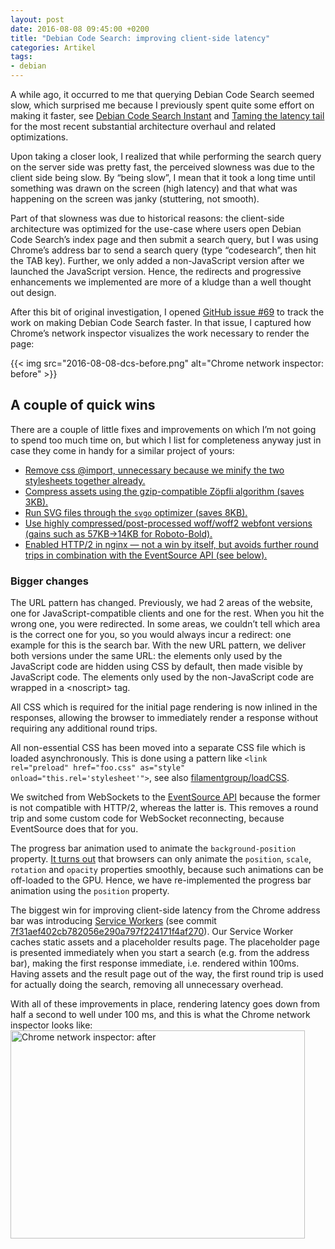 ```yaml
---
layout: post
date: 2016-08-08 09:45:00 +0200
title: "Debian Code Search: improving client-side latency"
categories: Artikel
tags:
- debian
---
```


A while ago, it occurred to me that querying Debian Code Search seemed slow, which surprised me because I previously spent quite some effort on making it faster, see <a href="https://people.debian.org/~stapelberg/2014/12/03/debian-code-search-instant.html">Debian Code Search Instant</a> and <a href="https://people.debian.org/~stapelberg/2014/12/23/code-search-taming-the-latency-tail.html">Taming the latency tail</a> for the most recent substantial architecture overhaul and related optimizations.

Upon taking a closer look, I realized that while performing the search query on the server side was pretty fast, the perceived slowness was due to the client side being slow. By “being slow”, I mean that it took a long time until something was drawn on the screen (high latency) and that what was happening on the screen was janky (stuttering, not smooth).

Part of that slowness was due to historical reasons: the client-side architecture was optimized for the use-case where users open Debian Code Search’s index page and then submit a search query, but I was using Chrome’s address bar to send a search query (type “codesearch”, then hit the TAB key). Further, we only added a non-JavaScript version after we launched the JavaScript version. Hence, the redirects and progressive enhancements we implemented are more of a kludge than a well thought out design.

After this bit of original investigation, I opened <a href="https://github.com/Debian/dcs/issues/69">GitHub issue #69</a> to track the work on making Debian Code Search faster. In that issue, I captured how Chrome’s network inspector visualizes the work necessary to render the page: 

{{< img src="2016-08-08-dcs-before.png" alt="Chrome network inspector: before" >}}

## A couple of quick wins

<p>
There are a couple of little fixes and improvements on which I’m not going to spend too much time on, but which I list for completeness anyway just in case they come in handy for a similar project of yours:
</p>
<ul>
<li>
<a href="https://github.com/Debian/dcs/commit/6d614adb1b9a547ead93aead8830d71f9ce7354e">Remove css @import, unnecessary because we minify the two stylesheets together already.</a>
</li>
<li>
<a href="https://github.com/Debian/dcs/commit/084d9d337e2f65be4aeb3e1518b310a3de667a60">Compress assets using the gzip-compatible Zöpfli algorithm (saves 3KB).</a>
</li>
<li>
<a href="https://github.com/Debian/dcs/commit/d18d4c03dfb7522412bb1c80f063ceefdd2b5977">Run SVG files through the <code>svgo</code> optimizer (saves 8KB).</a>
</li>
<li>
<a href="https://github.com/Debian/dcs/commit/80d6dd3f86dc746efc21c653fe212ecb729e500b">Use highly compressed/post-processed woff/woff2 webfont versions (gains such as 57KB→14KB for Roboto-Bold).</a>
</li>
<li>
<a href="https://github.com/Debian/dcs/commit/e65763a6bc5c53882244b070e69322804da9d63e">Enabled HTTP/2 in nginx — not a win by itself, but avoids further round trips in combination with the EventSource API (see below).</a>
</li>
</ul>

<h3>Bigger changes</h3>

<p>
The URL pattern has changed. Previously, we had 2 areas of the website, one for JavaScript-compatible clients and one for the rest. When you hit the wrong one, you were redirected. In some areas, we couldn’t tell which area is the correct one for you, so you would always incur a redirect: one example for this is the search bar. With the new URL pattern, we deliver both versions under the same URL: the elements only used by the JavaScript code are hidden using CSS by default, then made visible by JavaScript code. The elements only used by the non-JavaScript code are wrapped in a &lt;noscript&gt; tag.
</p>

<p>
All CSS which is required for the initial page rendering is now inlined in the responses, allowing the browser to immediately render a response without requiring any additional round trips.
</p>

<p>
All non-essential CSS has been moved into a separate CSS file which is loaded asynchronously. This is done using a pattern like <code>&lt;link rel="preload" href="foo.css" as="style" onload="this.rel='stylesheet'"&gt;</code>, see also <a href="https://github.com/filamentgroup/loadCSS">filamentgroup/loadCSS</a>.
</p>

<p>
We switched from WebSockets to the <a href="https://developer.mozilla.org/en-US/docs/Web/API/EventSource">EventSource API</a> because the former is not compatible with HTTP/2, whereas the latter is. This removes a round trip and some custom code for WebSocket reconnecting, because EventSource does that for you.
</p>

<p>
The progress bar animation used to animate the <code>background-position</code> property. <a href="http://www.html5rocks.com/en/tutorials/speed/high-performance-animations/">It turns out</a> that browsers can only animate the <code>position</code>, <code>scale</code>, <code>rotation</code> and <code>opacity</code> properties smoothly, because such animations can be off-loaded to the GPU. Hence, we have re-implemented the progress bar animation using the <code>position</code> property.
</p>

<p>
The biggest win for improving client-side latency from the Chrome address bar was introducing <a href="http://www.html5rocks.com/en/tutorials/service-worker/introduction/">Service Workers</a> (see commit <a href="https://github.com/Debian/dcs/commit/7f31aef402cb782056e290a797f224171f4af270">7f31aef402cb782056e290a797f224171f4af270</a>). Our Service Worker caches static assets and a placeholder results page. The placeholder page is presented immediately when you start a search (e.g. from the address bar), making the first response immediate, i.e. rendered within 100ms. Having assets and the result page out of the way, the first round trip is used for actually doing the search, removing all unnecessary overhead.
</p>

<p>
With all of these improvements in place, rendering latency goes down from half a second to well under 100 ms, and this is what the Chrome network inspector looks like:
<img src="https://people.debian.org/~stapelberg/screenshots/2016-08-08-dcs-after.png" width="471" height="333" alt="Chrome network inspector: after">
</p>
